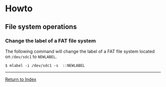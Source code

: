 # Howto

## File system operations

### Change the label of a FAT file system

The following command will change the label of a FAT file system located on `/dev/sdc1` to `NEWLABEL`.

```console
$ mlabel -i /dev/sdc1 -s  ::NEWLABEL
```

---
[Return to Index](../README.md)
